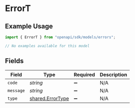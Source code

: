 # ErrorT

## Example Usage

```typescript
import { ErrorT } from "openapi/sdk/models/errors";

// No examples available for this model
```

## Fields

| Field                                                       | Type                                                        | Required                                                    | Description                                                 |
| ----------------------------------------------------------- | ----------------------------------------------------------- | ----------------------------------------------------------- | ----------------------------------------------------------- |
| `code`                                                      | *string*                                                    | :heavy_minus_sign:                                          | N/A                                                         |
| `message`                                                   | *string*                                                    | :heavy_minus_sign:                                          | N/A                                                         |
| `type`                                                      | [shared.ErrorType](../../../sdk/models/shared/errortype.md) | :heavy_minus_sign:                                          | N/A                                                         |